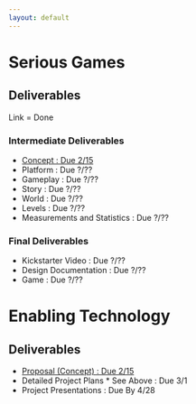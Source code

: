 ```yaml
---
layout: default
---
```



# Serious Games

## Deliverables

Link = Done

### Intermediate Deliverables <span id="plan"></span>

* [Concept : Due 2/15](assets/files/concept.pdf)
* Platform : Due ?/??
* Gameplay : Due ?/??
* Story : Due ?/??
* World : Due ?/??
* Levels : Due ?/??
* Measurements and Statistics : Due ?/??

### Final Deliverables

* Kickstarter Video : Due ?/??
* Design Documentation : Due ?/??
* Game : Due ?/??

# Enabling Technology

## Deliverables

* [Proposal (Concept) : Due 2/15](assets/files/concept.pdf)
* Detailed Project Plans * See Above  : Due 3/1
* Project Presentations : Due By 4/28
